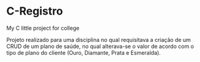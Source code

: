 # C-Registro
My C little project for college

Projeto realizado para uma disciplina no qual requisitava a criação de um CRUD de um plano de saúde, no qual alterava-se o valor de acordo com o tipo de plano do cliente (Ouro, Diamante, Prata e Esmeralda).
